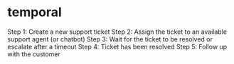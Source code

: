 # temporal
Step 1: Create a new support ticket
Step 2: Assign the ticket to an available support agent (or chatbot)
Step 3: Wait for the ticket to be resolved or escalate after a timeout
Step 4: Ticket has been resolved
Step 5: Follow up with the customer
